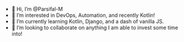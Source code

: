 - 👋 Hi, I’m @Parsifal-M
- 👀 I’m interested in DevOps, Automation, and recently Kotlin!
- 🌱 I’m currently learning Kotlin, Django, and a dash of vanilla JS.
- 💞️ I’m looking to collaborate on anything I am able to invest some time into!
